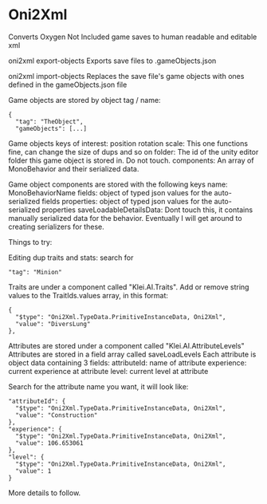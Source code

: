 # Oni2Xml
Converts Oxygen Not Included game saves to human readable and editable xml


oni2xml export-objects <save file path>
Exports save files to <save-name>.gameObjects.json

oni2xml import-objects <game object json path> <save path>
Replaces the save file's game objects with ones defined in the gameObjects.json file


Game objects are stored by object tag / name:
```
{
  "tag": "TheObject",
  "gameObjects": [...]
```

Game objects keys of interest:
position
rotation
scale: This one functions fine, can change the size of dups and so on
folder: The id of the unity editor folder this game object is stored in.  Do not touch.
components: An array of MonoBehavior and their serialized data.

Game object components are stored with the following keys
name: MonoBehaviorName
fields: object of typed json values for the auto-serialized fields
properties: object of typed json values for the auto-serialized properties
saveLoadableDetailsData: Dont touch this, it contains manually serialized data for the behavior.  Eventually I will get around to creating serializers for these.


Things to try:

Editing dup traits and stats:
search for
```
"tag": "Minion"
```

Traits are under a component called "Klei.AI.Traits".
Add or remove string values to the TraitIds.values array, in this format:
```
{
  "$type": "Oni2Xml.TypeData.PrimitiveInstanceData, Oni2Xml",
  "value": "DiversLung"
},
```


Attributes are stored under a component called "Klei.AI.AttributeLevels"
Attributes are stored in a field array called saveLoadLevels
Each attribute is object data containing 3 fields:
attributeId: name of attribute
experience: current experience at attribute
level: current level at attribute

Search for the attribute name you want, it will look like:
```
"attributeId": {
  "$type": "Oni2Xml.TypeData.PrimitiveInstanceData, Oni2Xml",
  "value": "Construction"
},
"experience": {
  "$type": "Oni2Xml.TypeData.PrimitiveInstanceData, Oni2Xml",
  "value": 106.653061
},
"level": {
  "$type": "Oni2Xml.TypeData.PrimitiveInstanceData, Oni2Xml",
  "value": 1
}
```



More details to follow.
